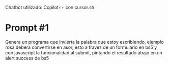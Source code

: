 
Chatbot utilizado: Copilot++  con cursor.sh

Prompt #1
=========
Genera un programa que invierta la palabra que estoy escribiendo, ejemplo rosa debera convertirse en asor, esto a travez de un formulario en bs5 y con javascript la funcionalidad al submit, pintando el resultado abajo en un alert success de bs5